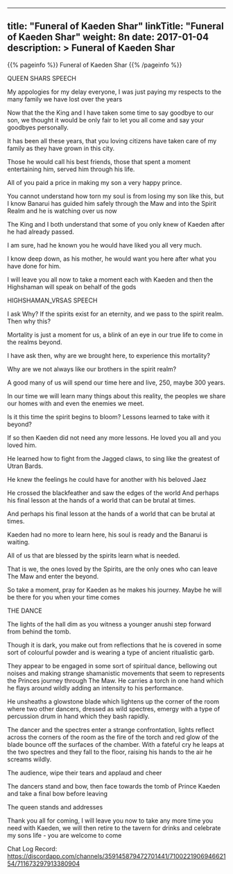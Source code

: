 
---
title: "Funeral of Kaeden Shar"
linkTitle: "Funeral of Kaeden Shar"
weight: 8n
date: 2017-01-04
description: >
 Funeral of Kaeden Shar
---

{{% pageinfo %}}
Funeral of Kaeden Shar
{{% /pageinfo %}}

QUEEN SHARS SPEECH

My appologies for my delay everyone, I was just paying my respects to the many family we have lost over the years

Now that the the King and I have taken some time to say goodbye to our son, we thought it would be only fair to let you all come and say your goodbyes personally.

It has been all these years, that you loving citizens have taken care of my family as they have grown in this city. 

Those he would call his best friends, those that spent a moment entertaining him, served him through his life. 

All of you paid a price in making my son a very happy prince.

You cannot understand how torn my soul is from losing my son like this, but I know Banarui has guided him safely through the Maw and into the Spirit Realm and he is watching over us now

The King and I both understand that some of you only knew of Kaeden after he had already passed.

I am sure, had he known you he would have liked you all very much. 

I know deep down, as his mother, he would want you here after what you have done for him.

I will leave you all now to take a moment each with Kaeden and then the Highshaman will speak on behalf of the gods


HIGHSHAMAN_VRSAS SPEECH

I ask Why? If the spirits exist for an eternity, and we pass to the spirit realm. Then why this? 

Mortality is just a moment for us, a blink of an eye in our true life to come in the realms beyond.

I have ask then, why are we brought here, to experience this mortality? 

Why are we not always like our brothers in the spirit realm?

A good many of us will spend our time here and live, 250, maybe 300 years. 

In our time we will learn many things about this reality, the peoples we share our homes with and even the enemies we meet. 

Is it this time the spirit begins to bloom? Lessons learned to take with it beyond? 

If so then Kaeden did not need any more lessons. He loved you all and you loved him.

 He learned how to fight from the Jagged claws, to sing like the greatest of Utran Bards. 

He knew the feelings he could have for another with his beloved Jaez

He crossed the blackfeather and saw the edges of the world And perhaps his final lesson at the hands of a world that can be brutal at times.

And perhaps his final lesson at the hands of a world that can be brutal at times.

Kaeden had no more to learn here, his soul is ready and the Banarui is waiting.


All of us that are blessed by the spirits learn what is needed. 


That is we, the ones loved by the Spirits, are the only ones who can leave The Maw and enter the beyond.

So take a moment, pray for Kaeden as he makes his journey. Maybe he will be there for you when your time comes

THE DANCE

The lights of the hall dim as you witness a younger anushi step forward from behind the tomb. 

Though it is dark, you make out from reflections that he is covered in some sort of colourful powder and is wearing a type of ancient ritualistic garb. 

They appear to be engaged in some sort of spiritual dance, bellowing out noises and making strange shamanistic movements that seem to represents the Princes journey through The Maw. He carries a torch in one hand which he flays around wildly adding an intensity to his performance.

He unsheaths a glowstone blade which lightens up the corner of the room where two other dancers, dressed as wild spectres, emergy with a type of percussion drum in hand which they bash rapidly. 

The dancer and the spectres enter a strange confrontation, lights reflect across the corners of the room as the fire of the torch and red glow of the blade bounce off the surfaces of the chamber. With a fateful cry he leaps at the two spectres and they fall to the floor, raising his hands to the air he screams wildly. 

The audience, wipe their tears and applaud and cheer

The dancers stand and bow, then face towards the tomb of Prince Kaeden and take a final bow before leaving

The queen stands and addresses

Thank you all for coming, I will leave you now to take any more time you need with Kaeden, we will then retire to the tavern for drinks and celebrate my sons life - you are welcome to come



Chat Log Record: https://discordapp.com/channels/359145879472701441/710022190694662154/711673297913380904
